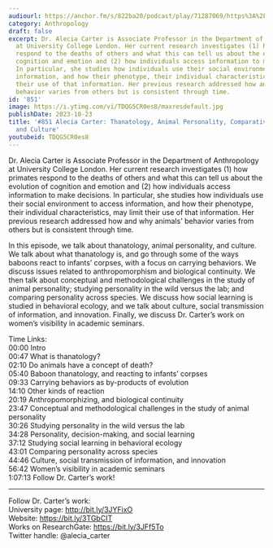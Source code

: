 ```yaml
---
audiourl: https://anchor.fm/s/822ba20/podcast/play/71287069/https%3A%2F%2Fd3ctxlq1ktw2nl.cloudfront.net%2Fstaging%2F2023-4-30%2F380b6241-12fa-dea8-8965-fab3eb4097d6.m4a
category: Anthropology
draft: false
excerpt: Dr. Alecia Carter is Associate Professor in the Department of Anthropology
  at University College London. Her current research investigates (1) how primates
  respond to the deaths of others and what this can tell us about the evolution of
  cognition and emotion and (2) how individuals access information to make decisions.
  In particular, she studies how individuals use their social environment to access
  information, and how their phenotype, their individual characteristics, may limit
  their use of that information. Her previous research addressed how and why animals'
  behavior varies from others but is consistent through time.
id: '851'
image: https://i.ytimg.com/vi/TDQG5CR0es8/maxresdefault.jpg
publishDate: 2023-10-23
title: '#851 Alecia Carter: Thanatology, Animal Personality, Comparative Psychology,
  and Culture'
youtubeid: TDQG5CR0es8
---
```

<div class="timelinks">

Dr. Alecia Carter is Associate Professor in the Department of Anthropology at University College London. Her current research investigates (1) how primates respond to the deaths of others and what this can tell us about the evolution of cognition and emotion and (2) how individuals access information to make decisions. In particular, she studies how individuals use their social environment to access information, and how their phenotype, their individual characteristics, may limit their use of that information. Her previous research addressed how and why animals' behavior varies from others but is consistent through time.

In this episode, we talk about thanatology, animal personality, and culture. We talk about what thanatology is, and go through some of the ways baboons react to infants’ corpses, with a focus on carrying behaviors. We discuss issues related to anthropomorphism and biological continuity. We then talk about conceptual and methodological challenges in the study of animal personality; studying personality in the wild versus the lab; and comparing personality across species. We discuss how social learning is studied in behavioral ecology, and we talk about culture, social transmission of information, and innovation. Finally, we discuss Dr. Carter’s work on women’s visibility in academic seminars.

Time Links:  
<time>00:00</time> Intro  
<time>00:47</time> What is thanatology?  
<time>02:10</time> Do animals have a concept of death?  
<time>05:40</time> Baboon thanatology, and reacting to infants’ corpses  
<time>09:33</time> Carrying behaviors as by-products of evolution  
<time>14:10</time> Other kinds of reaction  
<time>20:19</time> Anthropomorphizing, and biological continuity  
<time>23:47</time> Conceptual and methodological challenges in the study of animal personality  
<time>30:26</time> Studying personality in the wild versus the lab  
<time>34:28</time> Personality, decision-making, and social learning  
<time>37:12</time> Studying social learning in behavioral ecology  
<time>43:01</time> Comparing personality across species  
<time>44:46</time> Culture, social transmission of information, and innovation  
<time>56:42</time> Women’s visibility in academic seminars  
<time>1:07:13</time> Follow Dr. Carter’s work!

---

Follow Dr. Carter’s work:  
University page: http://bit.ly/3JYFixO  
Website: https://bit.ly/3TGbCIT  
Works on ResearchGate: https://bit.ly/3JFf5To  
Twitter handle: @alecia_carter
</div>

